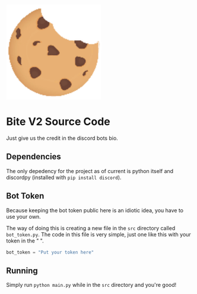<img src="docs/bite.png" width="256" height="256">

# Bite V2 Source Code

Just give us the credit in the discord bots bio.

## Dependencies

The only depedency for the project as of current is python itself and discordpy (installed with `pip install discord`).

## Bot Token

Because keeping the bot token public here is an idiotic idea, you have to use your own.

The way of doing this is creating a new file in the `src` directory called `bot_token.py`. The code in this file is very simple, just one like this with your token in the " ".

```py
bot_token = "Put your token here"
```

## Running

Simply run `python main.py` while in the `src` directory and you're good!
